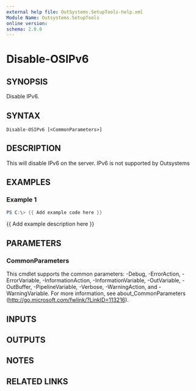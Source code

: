 ```yaml
---
external help file: OutSystems.SetupTools-help.xml
Module Name: Outsystems.SetupTools
online version:
schema: 2.0.0
---
```


# Disable-OSIPv6

## SYNOPSIS
Disable IPv6.

## SYNTAX

```
Disable-OSIPv6 [<CommonParameters>]
```

## DESCRIPTION
This will disable IPv6 on the server.
IPv6 is not supported by Outsystems

## EXAMPLES

### Example 1
```powershell
PS C:\> {{ Add example code here }}
```

{{ Add example description here }}

## PARAMETERS

### CommonParameters
This cmdlet supports the common parameters: -Debug, -ErrorAction, -ErrorVariable, -InformationAction, -InformationVariable, -OutVariable, -OutBuffer, -PipelineVariable, -Verbose, -WarningAction, and -WarningVariable. For more information, see about_CommonParameters (http://go.microsoft.com/fwlink/?LinkID=113216).

## INPUTS

## OUTPUTS

## NOTES

## RELATED LINKS
